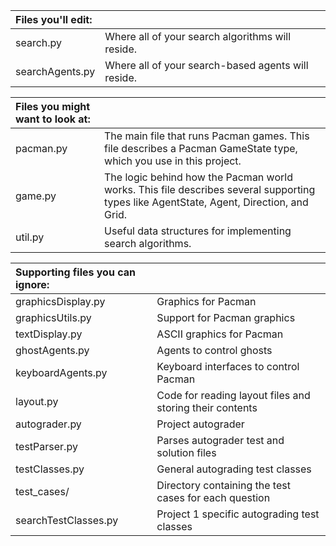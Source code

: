 Files you'll edit:	||
:------------------ | :----------------------------------------------- |
search.py			| Where all of your search algorithms will reside.
searchAgents.py	   	| Where all of your search-based agents will reside.

Files you might want to look at: ||
:------------------ | :----------------------------------------------- |
pacman.py			| The main file that runs Pacman games. This file describes a Pacman GameState type, which you use in this project.
game.py	  			| The logic behind how the Pacman world works. This file describes several supporting types like AgentState, Agent, Direction, and Grid.
util.py	  			| Useful data structures for implementing search algorithms.

Supporting files you can ignore: ||
:------------------ | :----------------------------------------------- |
graphicsDisplay.py	| Graphics for Pacman
graphicsUtils.py	| Support for Pacman graphics
textDisplay.py		| ASCII graphics for Pacman
ghostAgents.py		| Agents to control ghosts
keyboardAgents.py	| Keyboard interfaces to control Pacman
layout.py			| Code for reading layout files and storing their contents
autograder.py		| Project autograder
testParser.py		| Parses autograder test and solution files
testClasses.py		| General autograding test classes
test_cases/			| Directory containing the test cases for each question
searchTestClasses.py| Project 1 specific autograding test classes
